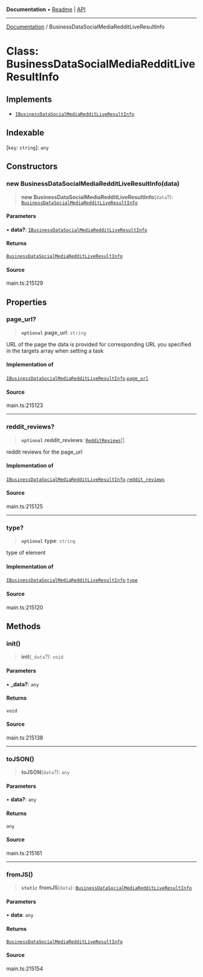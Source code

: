**Documentation** • [Readme](../README.md) \| [API](../globals.md)

***

[Documentation](../README.md) / BusinessDataSocialMediaRedditLiveResultInfo

# Class: BusinessDataSocialMediaRedditLiveResultInfo

## Implements

- [`IBusinessDataSocialMediaRedditLiveResultInfo`](../interfaces/IBusinessDataSocialMediaRedditLiveResultInfo.md)

## Indexable

 \[`key`: `string`\]: `any`

## Constructors

### new BusinessDataSocialMediaRedditLiveResultInfo(data)

> **new BusinessDataSocialMediaRedditLiveResultInfo**(`data`?): [`BusinessDataSocialMediaRedditLiveResultInfo`](BusinessDataSocialMediaRedditLiveResultInfo.md)

#### Parameters

• **data?**: [`IBusinessDataSocialMediaRedditLiveResultInfo`](../interfaces/IBusinessDataSocialMediaRedditLiveResultInfo.md)

#### Returns

[`BusinessDataSocialMediaRedditLiveResultInfo`](BusinessDataSocialMediaRedditLiveResultInfo.md)

#### Source

main.ts:215129

## Properties

### page\_url?

> **`optional`** **page\_url**: `string`

URL of the page the data is provided for
corresponding URL you specified in the targets array when setting a task

#### Implementation of

[`IBusinessDataSocialMediaRedditLiveResultInfo`](../interfaces/IBusinessDataSocialMediaRedditLiveResultInfo.md).[`page_url`](../interfaces/IBusinessDataSocialMediaRedditLiveResultInfo.md#page_url)

#### Source

main.ts:215123

***

### reddit\_reviews?

> **`optional`** **reddit\_reviews**: [`RedditReviews`](RedditReviews.md)[]

reddit reviews for the page_url

#### Implementation of

[`IBusinessDataSocialMediaRedditLiveResultInfo`](../interfaces/IBusinessDataSocialMediaRedditLiveResultInfo.md).[`reddit_reviews`](../interfaces/IBusinessDataSocialMediaRedditLiveResultInfo.md#reddit_reviews)

#### Source

main.ts:215125

***

### type?

> **`optional`** **type**: `string`

type of element

#### Implementation of

[`IBusinessDataSocialMediaRedditLiveResultInfo`](../interfaces/IBusinessDataSocialMediaRedditLiveResultInfo.md).[`type`](../interfaces/IBusinessDataSocialMediaRedditLiveResultInfo.md#type)

#### Source

main.ts:215120

## Methods

### init()

> **init**(`_data`?): `void`

#### Parameters

• **\_data?**: `any`

#### Returns

`void`

#### Source

main.ts:215138

***

### toJSON()

> **toJSON**(`data`?): `any`

#### Parameters

• **data?**: `any`

#### Returns

`any`

#### Source

main.ts:215161

***

### fromJS()

> **`static`** **fromJS**(`data`): [`BusinessDataSocialMediaRedditLiveResultInfo`](BusinessDataSocialMediaRedditLiveResultInfo.md)

#### Parameters

• **data**: `any`

#### Returns

[`BusinessDataSocialMediaRedditLiveResultInfo`](BusinessDataSocialMediaRedditLiveResultInfo.md)

#### Source

main.ts:215154

